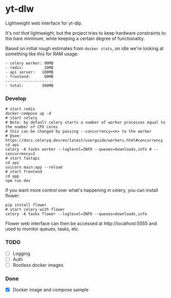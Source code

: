 # yt-dlw

Lightweight web interface for yt-dlp.

It's not _that_ lightweight, but the project tries to keep hardware constraints to the bare minimum,
while keeping a certain degree of functionality.

Based on initial rough estimates from `docker stats`, on idle we're looking at something like this for RAM usage:
```
- celery worker: 90MB
- redis:         20MB
- api server:   100MB
- frontend:      90MB
---------------------
- total:        300MB
```

### Develop

```shell
# start redis
docker-compose up -d
# start celery
# Note: by default celery starts a number of worker processes equal to the number of CPU cores
# this can be changed by passing --concurrency=<n> to the worker
# @see: https://docs.celeryq.dev/en/latest/userguide/workers.html#concurrency
cd api
celery -A tasks worker --loglevel=INFO --queues=downloads,info # --concurrency=2
# start fastapi
cd api
uvicorn main:app --reload
# start frontend
cd app
npm run dev

```

If you want more control over what's happening in celery, you can install flower:

```shell
pip install flower
# start celery with flower 
celery -A tasks flower --loglevel=INFO --queues=downloads,info
```

Flower web interface can then be accessed at http://localhost:5555 and used to monitor queues,
tasks, etc.

### TODO

- [ ] Logging
- [ ] Auth
- [ ] Rootless docker images

### Done
- [x] Docker image and compose sample